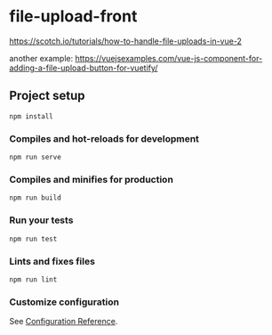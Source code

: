 # file-upload-front
https://scotch.io/tutorials/how-to-handle-file-uploads-in-vue-2

another example:
https://vuejsexamples.com/vue-js-component-for-adding-a-file-upload-button-for-vuetify/


## Project setup
```
npm install
```

### Compiles and hot-reloads for development
```
npm run serve
```

### Compiles and minifies for production
```
npm run build
```

### Run your tests
```
npm run test
```

### Lints and fixes files
```
npm run lint
```

### Customize configuration
See [Configuration Reference](https://cli.vuejs.org/config/).

